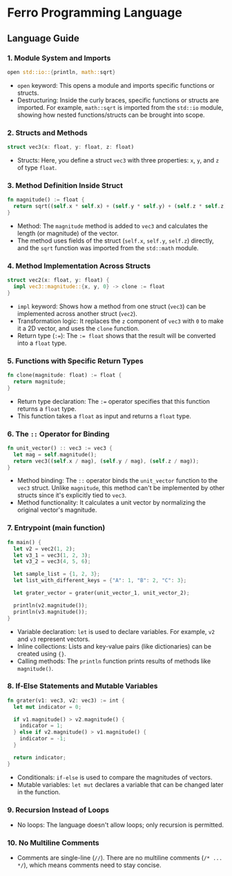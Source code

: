 # Ferro Programming Language

## Language Guide

### 1. Module System and Imports

```rust
open std::io::{println, math::sqrt}
```

- `open` keyword: This opens a module and imports specific functions or structs.
- Destructuring: Inside the curly braces, specific functions or structs are imported. For example, `math::sqrt` is imported from the `std::io` module, showing how nested functions/structs can be brought into scope.

### 2. Structs and Methods

```rust
struct vec3(x: float, y: float, z: float)
```

- Structs: Here, you define a struct `vec3` with three properties: `x`, `y`, and `z` of type `float`.

### 3. Method Definition Inside Struct

```rust
fn magnitude() := float {
  return sqrt((self.x * self.x) + (self.y * self.y) + (self.z * self.z));
}
```

- Method: The `magnitude` method is added to `vec3` and calculates the length (or magnitude) of the vector.
- The method uses fields of the struct (`self.x`, `self.y`, `self.z`) directly, and the `sqrt` function was imported from the `std::math` module.

### 4. Method Implementation Across Structs

```rust
struct vec2(x: float, y: float) {
  impl vec3::magnitude::{x, y, 0} -> clone := float
}
```

- `impl` keyword: Shows how a method from one struct (`vec3`) can be implemented across another struct (`vec2`).
- Transformation logic: It replaces the `z` component of `vec3` with `0` to make it a 2D vector, and uses the `clone` function.
- Return type (`:=`): The `:= float` shows that the result will be converted into a `float` type.

### 5. Functions with Specific Return Types

```rust
fn clone(magnitude: float) := float {
  return magnitude;
}
```

- Return type declaration: The `:=` operator specifies that this function returns a `float` type.
- This function takes a `float` as input and returns a `float` type.

### 6. The `::` Operator for Binding

```rust
fn unit_vector() :: vec3 := vec3 {
  let mag = self.magnitude();
  return vec3((self.x / mag), (self.y / mag), (self.z / mag));
}
```

- Method binding: The `::` operator binds the `unit_vector` function to the `vec3` struct. Unlike `magnitude`, this method can't be implemented by other structs since it's explicitly tied to `vec3`.
- Method functionality: It calculates a unit vector by normalizing the original vector's magnitude.

### 7. Entrypoint (main function)

```rust
fn main() {
  let v2 = vec2(1, 2);
  let v3_1 = vec3(1, 2, 3);
  let v3_2 = vec3(4, 5, 6);

  let sample_list = {1, 2, 3};
  let list_with_different_keys = {"A": 1, "B": 2, "C": 3};

  let grater_vector = grater(unit_vector_1, unit_vector_2);

  println(v2.magnitude());
  println(v3.magnitude());
}

```

- Variable declaration: `let` is used to declare variables. For example, `v2` and `v3` represent vectors.
- Inline collections: Lists and key-value pairs (like dictionaries) can be created using `{}`.
- Calling methods: The `println` function prints results of methods like `magnitude()`.

### 8. If-Else Statements and Mutable Variables

```rust
fn grater(v1: vec3, v2: vec3) := int {
  let mut indicator = 0;

  if v1.magnitude() > v2.magnitude() {
    indicator = 1;
  } else if v2.magnitude() > v1.magnitude() {
    indicator = -1;
  }

  return indicator;
}
```

- Conditionals: `if-else` is used to compare the magnitudes of vectors.
- Mutable variables: `let mut` declares a variable that can be changed later in the function.

### 9. Recursion Instead of Loops

- No loops: The language doesn't allow loops; only recursion is permitted.

### 10. No Multiline Comments

- Comments are single-line (`//`). There are no multiline comments (`/* ... */`), which means comments need to stay concise.
